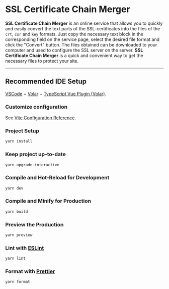 # SSL Certificate Chain Merger

**SSL Certificate Chain Merger** is an online service that allows you to quickly and easily convert the text parts of the SSL-certificates into the files of the `crt`, `csr` and `key` formats. Just copy the necessary text block in the corresponding field on the service page, select the desired file format and click the "Convert" button. The files obtained can be downloaded to your computer and used to configure the SSL server on the server. **SSL Certificate Chain Merger** is a quick and convenient way to get the necessary files to protect your site.

---

## Recommended IDE Setup

[VSCode](https://code.visualstudio.com/) + [Volar](https://marketplace.visualstudio.com/items?itemName=Vue.volar) + [TypeScript Vue Plugin (Volar)](https://marketplace.visualstudio.com/items?itemName=Vue.vscode-typescript-vue-plugin).

### Customize configuration

See [Vite Configuration Reference](https://vitejs.dev/config/).

### Project Setup

```sh
yarn install
```

### Keep project up-to-date

```sh
yarn upgrade-interactive
```

### Compile and Hot-Reload for Development

```sh
yarn dev
```

### Compile and Minify for Production

```sh
yarn build
```

### Preview the Production

```sh
yarn preview
```

### Lint with [ESLint](https://eslint.org/)

```sh
yarn lint
```

### Format with [Prettier](https://prettier.io/)

```sh
yarn format
```
